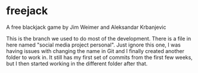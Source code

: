 # freejack
A free blackjack game by Jim Weimer and Aleksandar Krbanjevic


This is the branch we used to do most of the development. There is a file in here named "social media project personal". Just ignore this one, I was having issues with changing the name in Git and I finally created another folder to work in. It still has my first set of commits from the first few weeks, but I then started working in the different folder after that. 
